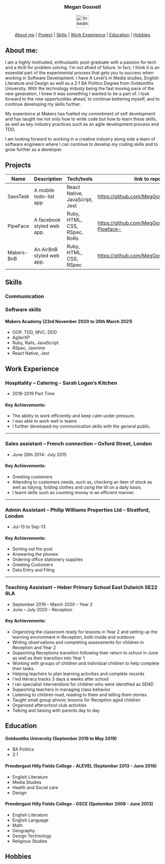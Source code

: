 <div align="center">

### Megan Gosnell

<a href="https://www.linkedin.com/in/megan-gosnell-1b59b5208/">
<img src="https://www.iconfinder.com/data/icons/free-social-icons/67/linkedin_circle_color-512.png" alt="linkedin" hspace="50" height="42" width="42"></a>

[About me](#about-me) | [Project](#project) | [Skills](#skills) | [Work Experience](#work-experience) | [Education](#education) | [Hobbies](#hobbies)

</div>

## About me:

I am a highly motivated, enthusiastic post-graduate with a passion for tech and a thrill for problem solving. I'm not afraid of failure. In fact, I think it is an essential part of the experimental process that gets you to success when working in Software Development. I have A Level’s in Media studies, English Literature and Design as well as a 2:1 BA Politics Degree from Goldsmiths University.
With the technology industy being the fast moving pace of the new generation, I knew it was something I wanted to be a part of. I look forward to the new opportunities ahead, to continue bettering myself, and to continue developing my skills further.

My experience at Makers has fuelled my commitment of self development and has taught me not only how to write code but how to learn these skills, as well as key industry practices such as an agile development process and TDD.

I am looking forward to working in a creative industry along side a team of software engineers where I can continue to develop my coding skills and to grow further as a developer.

## Projects

| Name       | Description                | Tech/tools                     | link to repo                                     |
| ---------- | -------------------------- | ------------------------------ | ------------------------------------------------ |
| SassTask   | A mobile todo-list app     | React Native, JavaScript, Jest | https://github.com/MegGosnell/SassTask           |
| PipeFace   | A facebook styled web app. | Ruby, HTML, CSS, RSpec, RoRs   | https://github.com/MegGosnell/acebook--Pipeface- |
| Makers-BnB | An AirBnB styled web app.  | Ruby, HTML, CSS, RSpec         | https://github.com/MegGosnell/MakersBnB          |

## Skills

### Communication

### Software skills

#### Makers Academy (23rd November 2020 to 26th March 2021)

- OOP, TDD, MVC, DDD
- Agile/XP
- Ruby, Rails, JavaScript
- RSpec, Jasmine
- React Native, Jest

## Work Experience

### Hospitality – Catering - Sarah Logan’s Kitchen

- 2018-2019 Part Time

#### Key Achievements:

- The ability to work efficiently and keep calm under pressure.
- I was able to work well in teams
- I further developed my communication skills with the general public.

---

### Sales assistant – French connection – Oxford Street, London

- June 28th 2014- July 2015

#### Key Achievements:

- Greeting customers
- Attending to customers needs, such as, checking an item of stock as well as tidying, folding clothes and using the till on a daily basis.
- I learnt skills such as counting money in an efficient manner.

---

### Admin Assistant – Philip Williams Properties Ltd – Stratford, London

- Jul-13 to Sep-13

#### Key Achievements:

- Sorting out the post
- Answering the phones
- Ordering office stationery supplies
- Greeting Customers
- Data Entry and Filing

---

### Teaching Assistant – Heber Primary School East Dulwich SE22 9LA

- September 2019 – March 2020 – Year 2
- June – July 2020 – Reception

#### Key Achievements:

- Organizing the classroom ready for lessons in Year 2 and setting up the learning environment in Reception, both inside and outdoors
- Writing observations and completing assessments for children in Reception and Year 2
- Supporting Receptions transition following their return to school in June as well as their transition into Year 1
- Working with groups of children and individual children to help complete their tasks.
- Helping teachers to plan learning activities and complete records
- I led literacy tracks 3 days a weeks after school
- I ran specialist interventions for children who were identified as SEND
- Supporting teachers in managing class behavior
- Listening to children read, reading to them and telling them stories
- Taught small group phonic lessons for Reception aged children
- Organized afterschool club activities
- Talking and liaising with parents day to day

## Education

#### Goldsmiths University (September 2016 to May 2019)

- BA Politics
- 2:1

#### Prendergast Hilly Fields College - ALEVEL (September 2013 - June 2016)

- English Literature
- Media Studies
- Health and Social care
- Design

#### Prendergast Hilly Fields College - GSCE (Spetember 2008 - June 2013)

- English Literature
- English Language
- Math
- Geography
- Design Technology
- Religious Studies

## Hobbies
